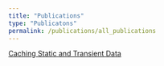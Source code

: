 ```yaml
---
title: "Publications"
type: "Publicatons"
permalink: /publications/all_publications
---
```


[Caching Static and Transient Data](http://rsriprakash.github.io/files/Mobi_com_2018.pdf)
